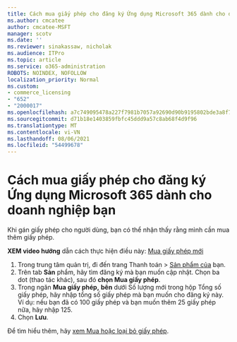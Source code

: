 ```yaml
---
title: Cách mua giấy phép cho đăng ký Ứng dụng Microsoft 365 dành cho doanh nghiệp bạn
ms.author: cmcatee
author: cmcatee-MSFT
manager: scotv
ms.date: ''
ms.reviewer: sinakassaw, nicholak
ms.audience: ITPro
ms.topic: article
ms.service: o365-administration
ROBOTS: NOINDEX, NOFOLLOW
localization_priority: Normal
ms.custom:
- commerce_licensing
- "652"
- "2000017"
ms.openlocfilehash: a7c749095478a227f7981b7057a92690d90b9195802bde3a8f784e25d1ac03a7
ms.sourcegitcommit: d71b18e1403859fbfc45ddd9a57c8ab68f4d9f96
ms.translationtype: MT
ms.contentlocale: vi-VN
ms.lasthandoff: 08/06/2021
ms.locfileid: "54499678"
---
```

# <a name="how-to-buy-licenses-for-your-microsoft-365-apps-for-business-subscription"></a>Cách mua giấy phép cho đăng ký Ứng dụng Microsoft 365 dành cho doanh nghiệp bạn

Khi gán giấy phép cho người dùng, bạn có thể nhận thấy rằng mình cần mua thêm giấy phép.

**XEM video hướng** dẫn cách thực hiện điều này: [Mua giấy phép mới](https://go.microsoft.com/fwlink/p/?linkid=2154857)
  
1. Trong trung tâm quản trị, đi đến trang Thanh toán  >  [Sản phẩm của](https://go.microsoft.com/fwlink/p/?linkid=842054) bạn.
2. Trên tab **Sản** phẩm, hãy tìm đăng ký mà bạn muốn cập nhật. Chọn ba dot (thao tác khác), sau đó **chọn Mua giấy phép**.
3. Trong ngăn **Mua giấy phép,** **bên** dưới Số lượng mới trong hộp Tổng số giấy phép, hãy nhập tổng số giấy phép mà bạn muốn cho đăng ký này.  Ví dụ: nếu bạn đã có 100 giấy phép và bạn muốn thêm 25 giấy phép nữa, hãy nhập 125.
4. Chọn **Lưu**.

Để tìm hiểu thêm, hãy [xem Mua hoặc loại bỏ giấy phép](/microsoft-365/commerce/licenses/buy-licenses).